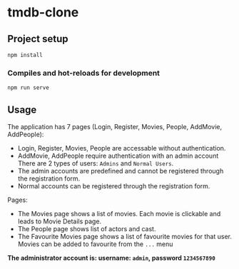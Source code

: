 # tmdb-clone

## Project setup
```
npm install
```

### Compiles and hot-reloads for development
```
npm run serve
```

## Usage
The application has 7 pages (Login, Register, Movies, People, AddMovie, AddPeople):
* Login, Register, Movies, People are accessable without authentication.
* AddMovie, AddPeople require authentication with an admin account  
There are 2 types of users: `Admins` and `Normal Users`.
* The admin accounts are predefined and cannot be registered through the registration form.
* Normal accounts can be registered through the registration form.

Pages:
* The Movies page shows a list of movies. Each movie is clickable and leads to Movie Details page.
* The People page shows list of actors and cast.
* The Favourite Movies page shows a list of favourite movies for that user. Movies can be added to favourite from the `...` menu

**The administrator account is: username: `admin`, password `1234567890`**
